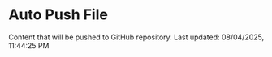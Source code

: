 # Auto Push File

Content that will be pushed to GitHub repository.
Last updated: 08/04/2025, 11:44:25 PM